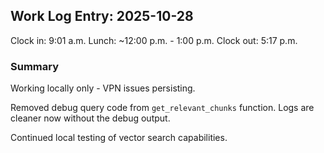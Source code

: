 ## Work Log Entry: 2025-10-28

Clock in: 9:01 a.m.
Lunch: ~12:00 p.m. - 1:00 p.m.
Clock out: 5:17 p.m.

### Summary

Working locally only - VPN issues persisting.

Removed debug query code from `get_relevant_chunks` function. Logs are cleaner now without the debug output.

Continued local testing of vector search capabilities.


